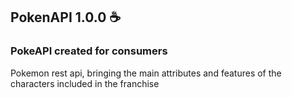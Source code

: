## PokenAPI 1.0.0 :coffee:

### PokeAPI created for consumers
<p align="left">
Pokemon rest api, bringing the main attributes and features of the characters included in the franchise

